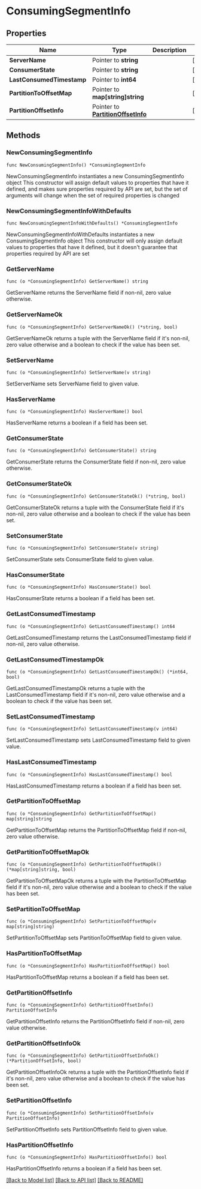 # ConsumingSegmentInfo

## Properties

Name | Type | Description | Notes
------------ | ------------- | ------------- | -------------
**ServerName** | Pointer to **string** |  | [optional] 
**ConsumerState** | Pointer to **string** |  | [optional] 
**LastConsumedTimestamp** | Pointer to **int64** |  | [optional] 
**PartitionToOffsetMap** | Pointer to **map[string]string** |  | [optional] 
**PartitionOffsetInfo** | Pointer to [**PartitionOffsetInfo**](PartitionOffsetInfo.md) |  | [optional] 

## Methods

### NewConsumingSegmentInfo

`func NewConsumingSegmentInfo() *ConsumingSegmentInfo`

NewConsumingSegmentInfo instantiates a new ConsumingSegmentInfo object
This constructor will assign default values to properties that have it defined,
and makes sure properties required by API are set, but the set of arguments
will change when the set of required properties is changed

### NewConsumingSegmentInfoWithDefaults

`func NewConsumingSegmentInfoWithDefaults() *ConsumingSegmentInfo`

NewConsumingSegmentInfoWithDefaults instantiates a new ConsumingSegmentInfo object
This constructor will only assign default values to properties that have it defined,
but it doesn't guarantee that properties required by API are set

### GetServerName

`func (o *ConsumingSegmentInfo) GetServerName() string`

GetServerName returns the ServerName field if non-nil, zero value otherwise.

### GetServerNameOk

`func (o *ConsumingSegmentInfo) GetServerNameOk() (*string, bool)`

GetServerNameOk returns a tuple with the ServerName field if it's non-nil, zero value otherwise
and a boolean to check if the value has been set.

### SetServerName

`func (o *ConsumingSegmentInfo) SetServerName(v string)`

SetServerName sets ServerName field to given value.

### HasServerName

`func (o *ConsumingSegmentInfo) HasServerName() bool`

HasServerName returns a boolean if a field has been set.

### GetConsumerState

`func (o *ConsumingSegmentInfo) GetConsumerState() string`

GetConsumerState returns the ConsumerState field if non-nil, zero value otherwise.

### GetConsumerStateOk

`func (o *ConsumingSegmentInfo) GetConsumerStateOk() (*string, bool)`

GetConsumerStateOk returns a tuple with the ConsumerState field if it's non-nil, zero value otherwise
and a boolean to check if the value has been set.

### SetConsumerState

`func (o *ConsumingSegmentInfo) SetConsumerState(v string)`

SetConsumerState sets ConsumerState field to given value.

### HasConsumerState

`func (o *ConsumingSegmentInfo) HasConsumerState() bool`

HasConsumerState returns a boolean if a field has been set.

### GetLastConsumedTimestamp

`func (o *ConsumingSegmentInfo) GetLastConsumedTimestamp() int64`

GetLastConsumedTimestamp returns the LastConsumedTimestamp field if non-nil, zero value otherwise.

### GetLastConsumedTimestampOk

`func (o *ConsumingSegmentInfo) GetLastConsumedTimestampOk() (*int64, bool)`

GetLastConsumedTimestampOk returns a tuple with the LastConsumedTimestamp field if it's non-nil, zero value otherwise
and a boolean to check if the value has been set.

### SetLastConsumedTimestamp

`func (o *ConsumingSegmentInfo) SetLastConsumedTimestamp(v int64)`

SetLastConsumedTimestamp sets LastConsumedTimestamp field to given value.

### HasLastConsumedTimestamp

`func (o *ConsumingSegmentInfo) HasLastConsumedTimestamp() bool`

HasLastConsumedTimestamp returns a boolean if a field has been set.

### GetPartitionToOffsetMap

`func (o *ConsumingSegmentInfo) GetPartitionToOffsetMap() map[string]string`

GetPartitionToOffsetMap returns the PartitionToOffsetMap field if non-nil, zero value otherwise.

### GetPartitionToOffsetMapOk

`func (o *ConsumingSegmentInfo) GetPartitionToOffsetMapOk() (*map[string]string, bool)`

GetPartitionToOffsetMapOk returns a tuple with the PartitionToOffsetMap field if it's non-nil, zero value otherwise
and a boolean to check if the value has been set.

### SetPartitionToOffsetMap

`func (o *ConsumingSegmentInfo) SetPartitionToOffsetMap(v map[string]string)`

SetPartitionToOffsetMap sets PartitionToOffsetMap field to given value.

### HasPartitionToOffsetMap

`func (o *ConsumingSegmentInfo) HasPartitionToOffsetMap() bool`

HasPartitionToOffsetMap returns a boolean if a field has been set.

### GetPartitionOffsetInfo

`func (o *ConsumingSegmentInfo) GetPartitionOffsetInfo() PartitionOffsetInfo`

GetPartitionOffsetInfo returns the PartitionOffsetInfo field if non-nil, zero value otherwise.

### GetPartitionOffsetInfoOk

`func (o *ConsumingSegmentInfo) GetPartitionOffsetInfoOk() (*PartitionOffsetInfo, bool)`

GetPartitionOffsetInfoOk returns a tuple with the PartitionOffsetInfo field if it's non-nil, zero value otherwise
and a boolean to check if the value has been set.

### SetPartitionOffsetInfo

`func (o *ConsumingSegmentInfo) SetPartitionOffsetInfo(v PartitionOffsetInfo)`

SetPartitionOffsetInfo sets PartitionOffsetInfo field to given value.

### HasPartitionOffsetInfo

`func (o *ConsumingSegmentInfo) HasPartitionOffsetInfo() bool`

HasPartitionOffsetInfo returns a boolean if a field has been set.


[[Back to Model list]](../README.md#documentation-for-models) [[Back to API list]](../README.md#documentation-for-api-endpoints) [[Back to README]](../README.md)


